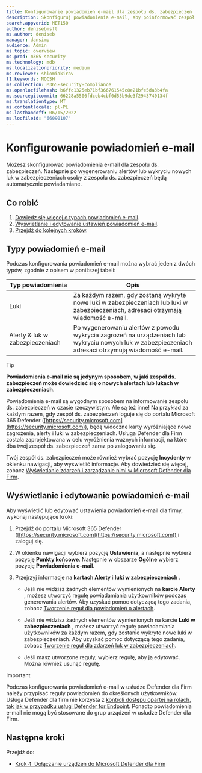 ```yaml
---
title: Konfigurowanie powiadomień e-mail dla zespołu ds. zabezpieczeń
description: Skonfiguruj powiadomienia e-mail, aby poinformować zespół ds. zabezpieczeń o alertach i lukach w zabezpieczeniach w usłudze Defender for Business.
search.appverid: MET150
author: denisebmsft
ms.author: deniseb
manager: dansimp
audience: Admin
ms.topic: overview
ms.prod: m365-security
ms.technology: mdb
ms.localizationpriority: medium
ms.reviewer: shlomiakirav
f1.keywords: NOCSH
ms.collection: M365-security-compliance
ms.openlocfilehash: b6ffc1325eb71bf366761545c8e21bfe5da3b4fa
ms.sourcegitcommit: 66228a5506fdceb4cbf0d55b9de3f2943740134f
ms.translationtype: MT
ms.contentlocale: pl-PL
ms.lasthandoff: 06/15/2022
ms.locfileid: "66090107"
---
```

# <a name="set-up-email-notifications"></a>Konfigurowanie powiadomień e-mail

Możesz skonfigurować powiadomienia e-mail dla zespołu ds. zabezpieczeń. Następnie po wygenerowaniu alertów lub wykryciu nowych luk w zabezpieczeniach osoby z zespołu ds. zabezpieczeń będą automatycznie powiadamiane. 

## <a name="what-to-do"></a>Co robić

1. [Dowiedz się więcej o typach powiadomień e-mail](#types-of-email-notifications).
2. [Wyświetlanie i edytowanie ustawień powiadomień e-mail](#view-and-edit-email-notifications).
3. [Przejdź do kolejnych kroków](#next-steps).



## <a name="types-of-email-notifications"></a>Typy powiadomień e-mail

Podczas konfigurowania powiadomień e-mail można wybrać jeden z dwóch typów, zgodnie z opisem w poniższej tabeli:

| Typ powiadomienia  | Opis  |
|---------|---------|
| Luki  | Za każdym razem, gdy zostaną wykryte nowe luki w zabezpieczeniach lub luki w zabezpieczeniach, adresaci otrzymają wiadomość e-mail. |
| Alerty & luk w zabezpieczeniach  | Po wygenerowaniu alertów z powodu wykrycia zagrożeń na urządzeniach lub wykryciu nowych luk w zabezpieczeniach adresaci otrzymują wiadomość e-mail. |

> [!TIP]
> **Powiadomienia e-mail nie są jedynym sposobem, w jaki zespół ds. zabezpieczeń może dowiedzieć się o nowych alertach lub lukach w zabezpieczeniach**.
> 
> Powiadomienia e-mail są wygodnym sposobem na informowanie zespołu ds. zabezpieczeń w czasie rzeczywistym. Ale są też inne! Na przykład za każdym razem, gdy zespół ds. zabezpieczeń loguje się do portalu Microsoft 365 Defender ([https://security.microsoft.com](https://security.microsoft.com)), będą widoczne karty wyróżniające nowe zagrożenia, alerty i luki w zabezpieczeniach. Usługa Defender dla Firm została zaprojektowana w celu wyróżnienia ważnych informacji, na które dba twój zespół ds. zabezpieczeń zaraz po zalogowaniu się.
> 
> Twój zespół ds. zabezpieczeń może również wybrać pozycję **Incydenty** w okienku nawigacji, aby wyświetlić informacje. Aby dowiedzieć się więcej, zobacz [Wyświetlanie zdarzeń i zarządzanie nimi w Microsoft Defender dla Firm](mdb-view-manage-incidents.md).

## <a name="view-and-edit-email-notifications"></a>Wyświetlanie i edytowanie powiadomień e-mail

Aby wyświetlić lub edytować ustawienia powiadomień e-mail dla firmy, wykonaj następujące kroki:

1. Przejdź do portalu Microsoft 365 Defender ([https://security.microsoft.com](https://security.microsoft.com)) i zaloguj się.

2. W okienku nawigacji wybierz pozycję **Ustawienia**, a następnie wybierz pozycję **Punkty końcowe**. Następnie w obszarze **Ogólne** wybierz pozycję **Powiadomienia e-mail**. 

3. Przejrzyj informacje na **kartach Alerty** i **luki w zabezpieczeniach** .

   - Jeśli nie widzisz żadnych elementów wymienionych na **karcie Alerty** , możesz utworzyć regułę powiadamiania użytkowników podczas generowania alertów. Aby uzyskać pomoc dotyczącą tego zadania, zobacz [Tworzenie reguł dla powiadomień o alertach](../defender-endpoint/configure-email-notifications.md).

   - Jeśli nie widzisz żadnych elementów wymienionych na karcie **Luki w zabezpieczeniach** , możesz utworzyć regułę powiadamiania użytkowników za każdym razem, gdy zostanie wykryte nowe luki w zabezpieczeniach. Aby uzyskać pomoc dotyczącą tego zadania, zobacz [Tworzenie reguł dla zdarzeń luk w zabezpieczeniach](../defender-endpoint/configure-vulnerability-email-notifications.md).

   - Jeśli masz utworzone reguły, wybierz regułę, aby ją edytować. Można również usunąć regułę. 

> [!IMPORTANT]
> Podczas konfigurowania powiadomień e-mail w usłudze Defender dla Firm należy przypisać reguły powiadomień do określonych użytkowników. Usługa Defender dla firm nie korzysta z [kontroli dostępu opartej na rolach, tak jak w przypadku usługi Defender for Endpoint](../defender-endpoint/rbac.md). Ponadto powiadomienia e-mail nie mogą być stosowane do grup urządzeń w usłudze Defender dla Firm. 

## <a name="next-steps"></a>Następne kroki

Przejdź do:

- [Krok 4. Dołączanie urządzeń do Microsoft Defender dla Firm](mdb-onboard-devices.md)

